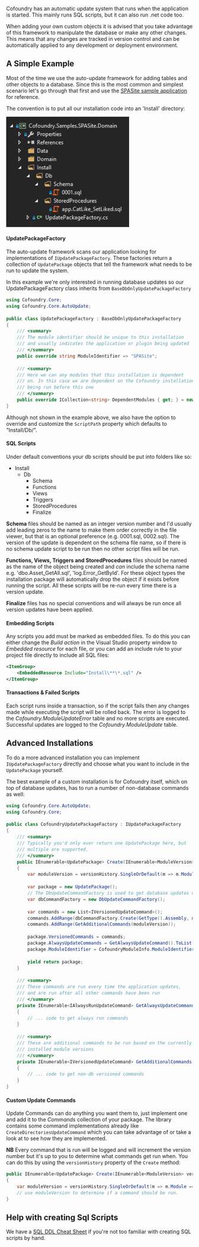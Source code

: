 Cofoundry has an automatic update system that runs when the application is started. This mainly runs SQL scripts, but it can also run .net code too.

When adding your own custom objects it is advised that you take advantage of this framework to manipulate the database or make any other changes. This means that any changes are tracked in version control and can be automatically applied to any development or deployment environment.

## A Simple Example

Most of the time we use the auto-update framework for adding tables and other objects to a database. Since this is the most common and simplest scenario let's go through that first and use the [SPASite sample application](https://github.com/cofoundry-cms/Cofoundry.Samples.SPASite) for reference.

The convention is to put all our installation code into an 'Install' directory:

![Auto-update folder structure](images/autoupdate-spasite-folders.png)

#### UpdatePackageFactory

The auto-update framework scans our application looking for implementations of `IUpdatePackageFactory`. These factories return a collection of `UpdatePackage` objects that tell the framework what needs to be run to update the system.

In this example we're only interested in running database updates so our UpdatePackageFactory class inherits from `BaseDbOnlyUpdatePackageFactory`

```csharp
using Cofoundry.Core;
using Cofoundry.Core.AutoUpdate;

public class UpdatePackageFactory : BaseDbOnlyUpdatePackageFactory
{
    /// <summary>
    /// The module identifier should be unique to this installation
    /// and usually indicates the application or plugin being updated
    /// </summary>
    public override string ModuleIdentifier => "SPASite";

    /// <summary>
    /// Here we can any modules that this installation is dependent
    /// on. In this case we are dependent on the Cofoundry installation
    /// being run before this one
    /// </summary>
    public override ICollection<string> DependentModules { get; } = new string[] { CofoundryModuleInfo.ModuleIdentifier };
}
```

Although not shown in the example above, we also have the option to override and customize the `ScriptPath` property which defaults to "Install/Db/".

#### SQL Scripts

Under default conventions your db scripts should be put into folders like so:

- Install
    - Db
        - Schema
        - Functions
        - Views
        - Triggers
        - StoredProcedures
        - Finalize

**Schema** files should be named as an integer version number and I'd usually add leading zeros to the name to make them order correctly in the file viewer, but that is an optional preference (e.g. 0001.sql, 0002.sql). The version of the update is dependent on the schema file name, so if there is no schema update script to be run then no other script files will be run.

**Functions, Views, Triggers and StoredProcedures** files should be named as the name of the object being created and *can* include the schema name e.g. 'dbo.Asset_GetAll.sql', 'log.Error_GetById'. For these object types the installation package will automatically drop the object if it exists before running the script. All these scripts will be re-run every time there is a version update. 

**Finalize** files has no special conventions and will always be run once all version updates have been applied.

#### Embedding Scripts

Any scripts you add must be marked as embedded files. To do this you can either change the *Build action* in the Visual Studio property window to *Embedded resource* for each file, or you can add an include rule to your project file directly to include all SQL files:

```xml
<ItemGroup>
    <EmbeddedResource Include="Install\**\*.sql" />
</ItemGroup>
```

#### Transactions & Failed Scripts

Each script runs inside a transaction, so if the script fails then any changes made while executing the script will be rolled back. The error is logged to the *Cofoundry.ModuleUpdateError* table and no more scripts are executed. Successful updates are logged to the *Cofoundry.ModuleUpdate* table.

## Advanced Installations

To do a more advanced installation you can implement `IUpdatePackageFactory` directly and choose what you want to include in the `UpdatePackage` yourself. 

The best example of a custom installation is for Cofoundry itself, which on top of database updates, has to run a number of non-database commands as well:

```csharp
using Cofoundry.Core.AutoUpdate;
using Cofoundry.Core;

public class CofoundryUpdatePackageFactory : IUpdatePackageFactory
{
    /// <summary>
    /// Typically you'd only ever return one UpdatePackage here, but
    /// multiple are supported.
    /// </summary>
    public IEnumerable<UpdatePackage> Create(IEnumerable<ModuleVersion> versionHistory)
    {
        var moduleVersion = versionHistory.SingleOrDefault(m => m.Module == CofoundryModuleInfo.ModuleIdentifier);

        var package = new UpdatePackage();
        // The DbUpdateCommandFactory is used to get database updates using the standard conventions
        var dbCommandFactory = new DbUpdateCommandFactory();

        var commands = new List<IVersionedUpdateCommand>();
        commands.AddRange(dbCommandFactory.Create(GetType().Assembly, moduleVersion));
        commands.AddRange(GetAdditionalCommands(moduleVersion));

        package.VersionedCommands = commands;
        package.AlwaysUpdateCommands = GetAlwaysUpdateCommand().ToList();
        package.ModuleIdentifier = CofoundryModuleInfo.ModuleIdentifier;

        yield return package;
    }

    /// <summary>
    /// These commands are run every time the application updates, 
    /// and are run after all other commands have been run
    /// </summary>
    private IEnumerable<IAlwaysRunUpdateCommand> GetAlwaysUpdateCommand()
    {
        // ... code to get always run commands
    }

    /// <summary>
    /// These are additional commands to be run based on the currently
    /// installed module versions
    /// </summary>
    private IEnumerable<IVersionedUpdateCommand> GetAdditionalCommands(ModuleVersion moduleVersion)
    {
        // ... code to get non-db versioned commands
    }
}
```

#### Custom Update Commands

Update Commands can do anything you want them to, just implement one and add it to the *Commands* collection of your package. The library contains some command implementations already like `CreateDirectoriesUpdateCommand` which you can take advantage of or take a look at to see how they are implemented.

**NB** Every command that is run will be logged and will increment the version number but it's up to you to determine what commands get run when. You can do this by using the `versionHistory` property of the `Create` method:

```csharp
public IEnumerable<UpdatePackage> Create(IEnumerable<ModuleVersion> versionHistory)
{
    var moduleVersion = versionHistory.SingleOrDefault(m => m.Module == ModuleInfo.ModuleCode);
    // use moduleVersion to determine if a command should be run.
}
```

## Help with creating Sql Scripts

We have a [SQL DDL Cheat Sheet](/references/sql-ddl-cheat-sheet) if you're not too familiar with creating SQL scripts by hand.


